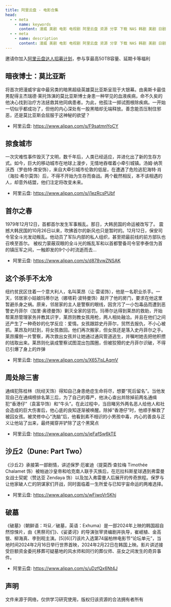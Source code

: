 ```yaml
---
title: 阿里云盘 - 电影合集
head:
  - - meta
    - name: keywords
      content: 漫威 美剧 电影 电视剧 阿里云盘 资源 分享 下载 NAS 韩剧 美剧 日剧 欧剧
  - - meta
    - name: description
      content: 漫威 美剧 电影 电视剧 阿里云盘 资源 分享 下载 NAS 韩剧 美剧 日剧 欧剧
---
```


邀请你加入[阿里云盘达人招募计划](https://pages.aliyundrive.com/mobile-page/web/signup.html?code=a98d13a)，参与享最高50TB容量、延期卡等福利

## 暗夜博士：莫比亚斯

将首次把漫威宇宙中最另类的暗黑超级英雄莫比亚斯呈现于大银幕。由奥斯卡最佳男配得主杰瑞德·莱托饰演的莫比亚斯博士身患一种罕见的血液疾病，命不久矣的他决心找到治疗方法拯救其他同病患者。为此，他孤注一掷试图根除疾病。一开始一切似乎都成功了，但他的内心深处有一股黑暗却无端释放。善念能否压制住邪恶，还是莫比亚斯会屈服于这神秘的欲望？

- 阿里云盘: https://www.alipan.com/s/F9satmnYoCY

## 掠食城市

一次灾难性事件毁灭了文明，数千年后，人类已经适应，并进化出了新的生存方式。如今，巨大的移动城市在地球上漫步，无情地吞噬着小牵引城镇。汤姆·纳茨沃西（罗伯特·席安饰），来自大牵引城市伦敦的低层，在遭遇了危险逃犯海特·肖（海拉·希尔莫饰）后，不得不开始为生存而奋战。两个截然相反，本不该相遇的人，却意外结盟，他们注定将改变未来。

- 阿里云盘: https://www.alipan.com/s/j1ezRcsPUbf

## 首尔之春

1979年12月12日，首都首尔发生军事叛乱。那日，大韩民国的命运被改写了。
震撼大韩民国的10月26日以来，吹拂首尔的新风也只是暂时的。12月12日，保安司令官全斗光发动叛乱。他动员了军队内部的私人组织，甚至把最前线的前方部队也召唤至首尔。
被权力蒙蔽双眼的全斗光的叛乱军和以首都警备司令官李泰信为首的镇压军之间，一触即发的9个小时流逝而去…

- 阿里云盘: https://www.alipan.com/s/d878vwZNSAK

## 这个杀手不太冷

纽约贫民区住着一个意大利人，名叫莱昂（让·雷诺饰），他是一名职业杀手。一天，邻居家小姑娘玛蒂尔达（娜塔莉·波特曼饰）敲开了他的房门，要求在他这里暂避杀身之祸。原来，邻居家的主人是警察的眼线，因贪污了一小包毒品而遭到恶警史丹菲尔（加里·奥德曼饰）剿灭全家的惩罚。玛蒂尔达得到莱昂的救助，开始帮莱昂管理家务并教其识字，莱昂则教女孩用枪，两人相处融洽。并且在他们之间还产生了一种奇妙的化学反应：爱情。女孩跟踪史丹菲尔，贸然去报仇，不小心被抓。莱昂及时赶到，将女孩救回。他们再次搬家，但女孩还是落入史丹菲尔之手。莱昂撂倒一片警察，再次救出女孩并让她通过通风管道逃生，并嘱咐她去把他积攒的钱取出来。莱昂则化装成警察试图混出包围圈，但被狡猾的史丹菲尔识破，不得已引爆了身上的炸弹

- 阿里云盘: https://www.alipan.com/s/X657isLAqmV

## 周处除三害

通缉犯陈桂林（阮经天饰）得知自己身患绝症生命将尽，想要“死后留名”。当他发现自己在通缉榜排名第三后，为了自己的尊严，他决心查出并除掉前两名通缉犯“香港仔”（袁富华饰）和“牛头”。在此过程中，当目睹另外两名恶人给他人和社会造成的巨大伤害后，他心底的良知逐渐被唤醒。除掉“香港仔”时，他顺手解救了被囚女孩。被灵修中心“洗脑”后，他看到素不相识的小男孩中毒，内心的善良与正义让他站了出来，最终揭穿并铲除了这个黑窝点

- 阿里云盘: https://www.alipan.com/s/jeFafSw6kTE

## 沙丘2（Dune: Part Two）

《沙丘2》承接第一部剧情，讲述保罗·厄崔迪（提莫西·查拉梅 Timothée Chalamet 饰）被帕迪沙皇帝和哈克南人联手灭族后，在厄拉科斯星球遇到弗雷曼女战士契妮（赞达亚 Zendaya 饰）以及加入弗雷曼人后展开的传奇旅程。保罗与让他家破人亡的阴谋家们开战，同时面临着一生所爱与已知宇宙命运的两难选择。

- 阿里云盘: https://www.alipan.com/s/wFiwoVr5Khj

## 破墓

《破墓》（朝鲜语：파묘／破墓，英语：Exhuma）是一部2024年上映的韩国超自然惊悚片，由《黑祭司们》、《娑婆诃》的导演张宰贤编剧并执导，崔岷植、金高银、柳海真、李到𬀪主演。[5][6][7]该片入选第74届柏林电影节“论坛单元”，当地时间2024年2月16日举行世界首映，2024年2月22日在韩国上映。影片讲述接受巨额资金委托移葬可疑墓地的风水师和同行的葬仪师、巫女之间发生的奇异事件。

- 阿里云盘: https://www.alipan.com/s/uDzfQx6Nt4J

## 声明

文件来源于网络，仅供学习研究使用，版权归该资源的合法拥有者所有
